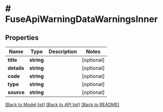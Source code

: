 # # FuseApiWarningDataWarningsInner

## Properties

Name | Type | Description | Notes
------------ | ------------- | ------------- | -------------
**title** | **string** |  | [optional]
**details** | **string** |  | [optional]
**code** | **string** |  | [optional]
**type** | **string** |  | [optional]
**source** | **string** |  | [optional]

[[Back to Model list]](../../README.md#models) [[Back to API list]](../../README.md#endpoints) [[Back to README]](../../README.md)
